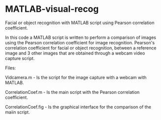 # MATLAB-visual-recog

Facial or object recognition with MATLAB script using Pearson correlation coefficient.

In this code a MATLAB script is written to perform a comparison of images using the Pearson correlation coefficient for image recognition. Pearson's correlation coefficient for facial or object recognition, between a reference image and 3 other images that are obtained through a webcam video capture script.

Files:

 Vidcamera.m         - Is the script for the image capture with a webcam with MATLAB.

 CorrelationCoef.m   - Is the main script with the Pearson correlation coefficient.
 
 CorrelationCoef.fig - Is the graphical interface for the comparison of the maiin script.

